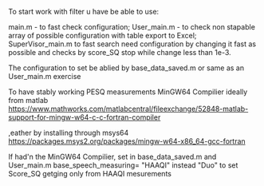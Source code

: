 To start work with filter u have be able to use:

main.m - to fast check configuration;
User_main.m - to check non stapable array of possible configuration with table export to Excel;
SuperVisor_main.m to fast search need configuration by changing it fast as possible and checks by score_SQ stop while change less than 1e-3.

The configuration to set be ablied by base_data_saved.m or same as an User_main.m exercise

To have stably working PESQ measurements MinGW64 Compilier ideally from matlab
https://www.mathworks.com/matlabcentral/fileexchange/52848-matlab-support-for-mingw-w64-c-c-fortran-compiler

,eather by installing through msys64
https://packages.msys2.org/packages/mingw-w64-x86_64-gcc-fortran

If had'n the MinGW64 Compilier, set in base_data_saved.m and User_main.m base_speech_measuring= "HAAQI" instead "Duo" to set Score_SQ getging only from HAAQI mesurements
